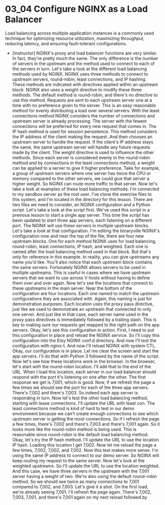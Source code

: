 # 03_04 Configure NGINX as a Load Balancer

Load balancing across multiple application instances is a commonly used technique for optimizing resource utilization, maximizing throughput, reducing latency, and ensuring fault-tolerant configurations.


- [Instructor] NGINX's proxy and load balancer functions are very similar. In fact, they're pretty much the same. The only difference is the number of servers in the upstream and the method used to connect to each of the servers in turn. Let's take a look at the different load balancing methods used by NGINX. NGINX uses three methods to connect to upstream servers, round-robin, least connections, and IP hashing. These methods are indicated with directives applied within an upstream block. NGINX also uses a weight directive to modify these three methods. The default method is round-robin, and there's no directive to use this method. Requests are sent to each upstream server one at a time with no preference given to the server. This is an easy reasonable method for evenly distributing a load over several servers. With the least connections method NGINX considers the number of connections and upstream server is already processing. The server with the fewest connections will be preferred for every new request that comes in. The IP hash method is used for session persistence. This method considers the IP address of the client making the request. And then chooses an upstream server to handle the request. If the client's IP address stays the same, the same upstream server will handle any future requests made by the client. The weight directive is used to influence the other methods. Since each server is considered evenly in the round-robin method and by connections in the least connections method, a weight can be applied to a server to give it higher preference. Take for example, a group of upstream servers where one server has twice the CPU or memory compared to the other servers, we could give that server a higher weight. So NGINX can route more traffic to that server. Now let's take a look at examples of these load balancing methods. I'm connected to my sandbox server as the root user. I've clone the exercise files to this system, and I'm located in the directory for this lesson. There are two files we need to consider, an NGINX configuration and a Python script. Let's take a look at the script first. We've used this script in a previous lesson to start a single app server. This time the script has been updated to start three app servers, each listening on a different port. The NGINX will use these servers in multiple upstream blocks. Let's take a look at that configuration. I'm editing the binaryville NGINX's configuration now and near the top of the file, there are four new upstream blocks. One for each method NGINX uses for load balancing, round-robin, least connections, IP hash, and weighted. Each one is named after the load balancing method used in that block. But that's only for reference in this example. In reality, you can give upstreams any name you'd like. You'll also notice that each upstream block contains the same servers. Fortunately NGINX allows servers to be used in multiple upstreams. This is useful in cases where we have upstream servers that we want to use across V hosts without having to define them over and over again. Now let's see the locations that connect to these upstreams in the main server. Near the bottom of the configuration are four locations. Each one named to match the upstream configurations they are associated with. Again, this naming is just for demonstration purposes. Each location uses the proxy pass directive, just like we used to demonstrate an upstream that connected to only one server. And just like in that case, each server name used in the proxy pass directives is immediately followed by a trailing slash. This is key to making sure our requests get mapped to the right path on the app servers. Okay, let's see this configuration in action. First, I need to put this configuration in place and reload the NGINX service. So I'll copy this configuration into the Etsy NGINX conf.d directory. And now I'll test the configuration with nginx-t. And now I'll reload NGINX with system CTL. Okay, our configuration is in place. Let me clear the screen and start the app servers. I'll do that with Python 3 followed by the name of the script. Now let's see how these locations work in the browser. In the browser, let's start with the round-robin location. I'll add that to the end of the URL. When I load this location, each server in our load balancer should respond with the port it's listening on one after the other. The first response we get is 7,001, which is good. Now, if we refresh the page a few times we should see the port for each of the three app servers. There's 7,002 and there's 7,003. So indeed each app server is responding in turn. Now let's test the other load balancing method, starting with lease connections. I'll update the URL with least con. The least connections method is kind of hard to test in our demo environment because we can't create enough connections to see which upstream server is getting the most connections. So if I refresh the page a few times, there's 7,002 and there's 7,003 and there's 7,001 again. So it looks more like the round-robin method is being used. This is reasonable since round-robin is the default load balancing method. Okay, let's try the IP hash method. I'll update the URL to use the location IP hash. Loading this location I get 7,002. Now let me reload the page a few times, 7,002, 7,002, and 7,002. Now this test makes more sense. I'm using the same IP address to connect to our demo server. So NGINX will keep routing my request to the same server. Now let's look at the weighted upstreams. So I'll update the URL to use the location weighted. And this case, we have three servers in the upstream with the 7,001 server having a weight of two. We're also using the default round-robin method. So we should see twice as many connections to 7,001 compared to 7,002, and 7,003. Let's give it a shot. On the first load, we're already seeing 7,001. I'll refresh the page again. There's 7,002, 7,003, 7,001, and there's 7,001 again on my next reload followed by